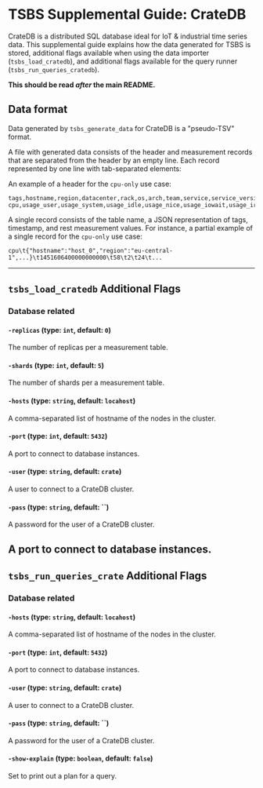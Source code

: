 # TSBS Supplemental Guide: CrateDB

CrateDB is a distributed SQL database ideal for IoT & industrial time series
data. This supplemental guide explains how the data generated for TSBS is stored,
additional flags available when using the data importer (`tsbs_load_cratedb`),
and additional flags available for the query runner (`tsbs_run_queries_cratedb`).

**This should be read *after* the main README.**

## Data format

Data generated by `tsbs_generate_data` for CrateDB is a "pseudo-TSV" format.

A file with generated data consists of the header and measurement records that
are separated from the header by an empty line. Each record represented by one
line with tab-separated elements:

An example of a header for the `cpu-only` use case:

```text
tags,hostname,region,datacenter,rack,os,arch,team,service,service_version,service_environment
cpu,usage_user,usage_system,usage_idle,usage_nice,usage_iowait,usage_irq,usage_softirq,usage_steal,usage_guest,usage_guest_nice
```

A single record consists of the table name, a JSON representation of tags,
timestamp, and rest measurement values. For instance, a partial example of a
single record for the `cpu-only` use case:

```text
cpu\t{"hostname":"host_0","region":"eu-central-1",...}\t1451606400000000000\t58\t2\t24\t...
```

---

## `tsbs_load_cratedb` Additional Flags

### Database related

#### `-replicas` (type: `int`, default: `0`)

The number of replicas per a measurement table.

#### `-shards` (type: `int`, default: `5`)

The number of shards per a measurement table.

#### `-hosts` (type: `string`, default: `locahost`)

A comma-separated list of hostname of the nodes in the cluster.

#### `-port` (type: `int`, default: `5432`)

A port to connect to database instances.

#### `-user` (type: `string`, default: `crate`)

A user to connect to a CrateDB cluster.

#### `-pass` (type: `string`, default: ``)

A password for the user of a CrateDB cluster.

A port to connect to database instances.
---

## `tsbs_run_queries_crate` Additional Flags

### Database related

#### `-hosts` (type: `string`, default: `locahost`)

A comma-separated list of hostname of the nodes in the cluster.

#### `-port` (type: `int`, default: `5432`)

A port to connect to database instances.

#### `-user` (type: `string`, default: `crate`)

A user to connect to a CrateDB cluster.

#### `-pass` (type: `string`, default: ``)

A password for the user of a CrateDB cluster.

#### `-show-explain` (type: `boolean`, default: `false`)

Set to print out a plan for a query.
